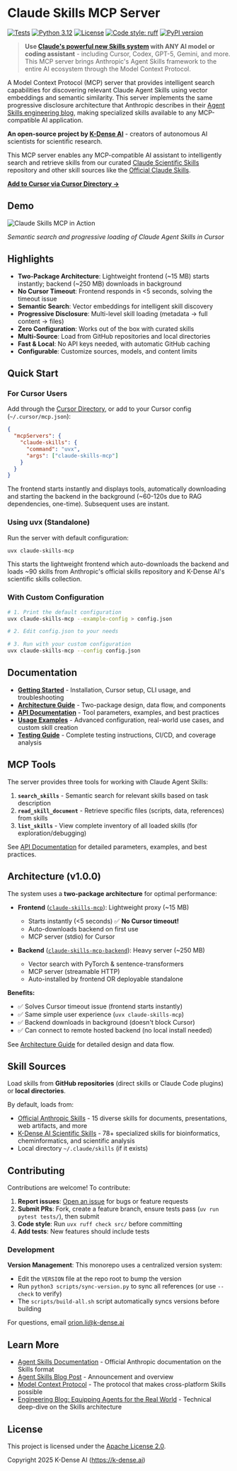 # Claude Skills MCP Server

[![Tests](https://github.com/K-Dense-AI/claude-skills-mcp/actions/workflows/test.yml/badge.svg)](https://github.com/K-Dense-AI/claude-skills-mcp/actions/workflows/test.yml)
[![Python 3.12](https://img.shields.io/badge/python-3.12-blue.svg)](https://www.python.org/downloads/)
[![License](https://img.shields.io/badge/License-Apache%202.0-blue.svg)](https://opensource.org/licenses/Apache-2.0)
[![Code style: ruff](https://img.shields.io/badge/code%20style-ruff-000000.svg)](https://github.com/astral-sh/ruff)
[![PyPI version](https://badge.fury.io/py/claude-skills-mcp.svg?icon=si%3Apython)](https://badge.fury.io/py/claude-skills-mcp)

> **Use [Claude's powerful new Skills system](https://www.anthropic.com/news/skills) with ANY AI model or coding assistant** - including Cursor, Codex, GPT-5, Gemini, and more. This MCP server brings Anthropic's Agent Skills framework to the entire AI ecosystem through the Model Context Protocol.

A Model Context Protocol (MCP) server that provides intelligent search capabilities for discovering relevant Claude Agent Skills using vector embeddings and semantic similarity. This server implements the same progressive disclosure architecture that Anthropic describes in their [Agent Skills engineering blog](https://www.anthropic.com/engineering/equipping-agents-for-the-real-world-with-agent-skills), making specialized skills available to any MCP-compatible AI application.

**An open-source project by [K-Dense AI](https://k-dense.ai)** - creators of autonomous AI scientists for scientific research.

This MCP server enables any MCP-compatible AI assistant to intelligently search and retrieve skills from our curated [Claude Scientific Skills](https://github.com/K-Dense-AI/claude-scientific-skills) repository and other skill sources like the [Official Claude Skills](https://github.com/anthropics/skills).

**[Add to Cursor via Cursor Directory →](https://cursor.directory/mcp/claude-skills-mcp)**

## Demo

![Claude Skills MCP in Action](docs/demo.gif)

*Semantic search and progressive loading of Claude Agent Skills in Cursor*

## Highlights

- **Two-Package Architecture**: Lightweight frontend (~15 MB) starts instantly; backend (~250 MB) downloads in background
- **No Cursor Timeout**: Frontend responds in <5 seconds, solving the timeout issue
- **Semantic Search**: Vector embeddings for intelligent skill discovery
- **Progressive Disclosure**: Multi-level skill loading (metadata → full content → files)
- **Zero Configuration**: Works out of the box with curated skills
- **Multi-Source**: Load from GitHub repositories and local directories
- **Fast & Local**: No API keys needed, with automatic GitHub caching
- **Configurable**: Customize sources, models, and content limits

## Quick Start

### For Cursor Users

Add through the [Cursor Directory](https://cursor.directory/mcp/claude-skills-mcp), or add to your Cursor config (`~/.cursor/mcp.json`):

```json
{
  "mcpServers": {
    "claude-skills": {
      "command": "uvx",
      "args": ["claude-skills-mcp"]
    }
  }
}
```

The frontend starts instantly and displays tools, automatically downloading and starting the backend in the background (~60-120s due to RAG dependencies, one-time). Subsequent uses are instant.

### Using uvx (Standalone)

Run the server with default configuration:

```bash
uvx claude-skills-mcp
```

This starts the lightweight frontend which auto-downloads the backend and loads ~90 skills from Anthropic's official skills repository and K-Dense AI's scientific skills collection.

### With Custom Configuration

```bash
# 1. Print the default configuration
uvx claude-skills-mcp --example-config > config.json

# 2. Edit config.json to your needs

# 3. Run with your custom configuration
uvx claude-skills-mcp --config config.json
```

## Documentation

- **[Getting Started](docs/getting-started.md)** - Installation, Cursor setup, CLI usage, and troubleshooting
- **[Architecture Guide](docs/architecture.md)** - Two-package design, data flow, and components
- **[API Documentation](docs/api.md)** - Tool parameters, examples, and best practices
- **[Usage Examples](docs/usage.md)** - Advanced configuration, real-world use cases, and custom skill creation
- **[Testing Guide](docs/testing.md)** - Complete testing instructions, CI/CD, and coverage analysis

## MCP Tools

The server provides three tools for working with Claude Agent Skills:

1. **`search_skills`** - Semantic search for relevant skills based on task description
2. **`read_skill_document`** - Retrieve specific files (scripts, data, references) from skills  
3. **`list_skills`** - View complete inventory of all loaded skills (for exploration/debugging)

See [API Documentation](docs/api.md) for detailed parameters, examples, and best practices.

## Architecture (v1.0.0)

The system uses a **two-package architecture** for optimal performance:

- **Frontend** ([`claude-skills-mcp`](https://pypi.org/project/claude-skills-mcp/)): Lightweight proxy (~15 MB)
  - Starts instantly (<5 seconds) ✅ **No Cursor timeout!**
  - Auto-downloads backend on first use
  - MCP server (stdio) for Cursor
  
- **Backend** ([`claude-skills-mcp-backend`](https://pypi.org/project/claude-skills-mcp-backend/)): Heavy server (~250 MB)
  - Vector search with PyTorch & sentence-transformers
  - MCP server (streamable HTTP)
  - Auto-installed by frontend OR deployable standalone

**Benefits:**
- ✅ Solves Cursor timeout issue (frontend starts instantly)
- ✅ Same simple user experience (`uvx claude-skills-mcp`)
- ✅ Backend downloads in background (doesn't block Cursor)
- ✅ Can connect to remote hosted backend (no local install needed)

See [Architecture Guide](docs/architecture.md) for detailed design and data flow.

## Skill Sources

Load skills from **GitHub repositories** (direct skills or Claude Code plugins) or **local directories**. 

By default, loads from:
- [Official Anthropic Skills](https://github.com/anthropics/skills) - 15 diverse skills for documents, presentations, web artifacts, and more
- [K-Dense AI Scientific Skills](https://github.com/K-Dense-AI/claude-scientific-skills) - 78+ specialized skills for bioinformatics, cheminformatics, and scientific analysis
- Local directory `~/.claude/skills` (if it exists)

## Contributing

Contributions are welcome! To contribute:

1. **Report issues**: [Open an issue](https://github.com/K-Dense-AI/claude-skills-mcp/issues) for bugs or feature requests
2. **Submit PRs**: Fork, create a feature branch, ensure tests pass (`uv run pytest tests/`), then submit
3. **Code style**: Run `uvx ruff check src/` before committing
4. **Add tests**: New features should include tests

### Development

**Version Management**: This monorepo uses a centralized version system:
- Edit the `VERSION` file at the repo root to bump the version
- Run `python3 scripts/sync-version.py` to sync all references (or use `--check` to verify)
- The `scripts/build-all.sh` script automatically syncs versions before building

For questions, email [orion.li@k-dense.ai](mailto:orion.li@k-dense.ai)

## Learn More

- [Agent Skills Documentation](https://docs.claude.com/en/docs/claude-code/skills) - Official Anthropic documentation on the Skills format
- [Agent Skills Blog Post](https://www.anthropic.com/news/skills) - Announcement and overview
- [Model Context Protocol](https://modelcontextprotocol.io/) - The protocol that makes cross-platform Skills possible
- [Engineering Blog: Equipping Agents for the Real World](https://www.anthropic.com/engineering/equipping-agents-for-the-real-world-with-agent-skills) - Technical deep-dive on the Skills architecture

## License

This project is licensed under the [Apache License 2.0](LICENSE).

Copyright 2025 K-Dense AI (https://k-dense.ai)
